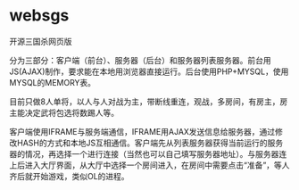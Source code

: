 websgs
======

开源三国杀网页版

分为三部分：客户端（前台）、服务器（后台）和服务器列表服务器。前台用JS(AJAX)制作，要求能在本地用浏览器直接运行。后台使用PHP+MYSQL，使用MYSQL的MEMORY表。

目前只做8人单将，以人与人对战为主，带断线重连，观战，多房间，有房主，房主能决定武将包选将数踢人等。

客户端使用IFRAME与服务端通信，IFRAME用AJAX发送信息给服务器，通过修改HASH的方式和本地JS互相通信。客户端先从列表服务器获得当前运行的服务器的情况，再选择一个进行连接（当然也可以自己填写服务器地址）。与服务器连上后进入大厅界面，从大厅中选择一个房间进入，在房间中需要点击“准备”，等人齐后就开始游戏，类似OL的进程。
